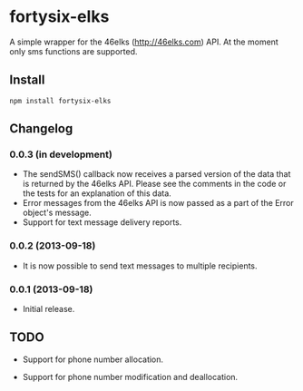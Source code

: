 fortysix-elks
=============

A simple wrapper for the 46elks (http://46elks.com) API. At the moment only sms
functions are supported.

Install
-------
```
npm install fortysix-elks
```

Changelog
---------
### 0.0.3 (in development)
* The sendSMS() callback now receives a parsed version of the data that is
  returned by the 46elks API. Please see the comments in the code or the tests
  for an explanation of this data.
* Error messages from the 46elks API is now passed as a part of the Error
  object's message.
* Support for text message delivery reports.

### 0.0.2 (2013-09-18)
* It is now possible to send text messages to multiple recipients.

### 0.0.1 (2013-09-18)
* Initial release.

TODO
----

* Support for phone number allocation.

* Support for phone number modification and deallocation.